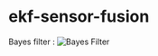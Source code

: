 # ekf-sensor-fusion

Bayes filter : <derivation in detail in doc bayes-filter> 
![Bayes Filter](https://latex.codecogs.com/svg.image?bel(x_t)&space;=&space;\eta&space;\cdot&space;p(z_t&space;\mid&space;x_t)&space;\cdot&space;\int&space;p(x_t&space;\mid&space;u_t,&space;x_{t-1})&space;\cdot&space;bel(x_{t-1})&space;dx_{t-1})

